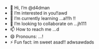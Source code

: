 - 👋 Hi, I’m @d4dman
- 👀 I’m interested in you!!awd
- 🌱 I’m currently learning ...a!!!h !!
- 💞️ I’m looking to collaborate on ...jh111
- 📫 How to reach me ...d
- 😄 Pronouns: ...!
- ⚡ Fun fact: im sweet asad!!
adwsawdads
<!--- a
d4dman/d4dman is a ✨ special ✨ repository because its `README.md` (this file) appears on your GitHub profile.
You can click the Preview link to take a look at your changes.
--->
